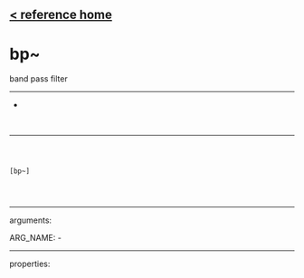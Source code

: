 [< reference home](index.html)
---

# bp~


band pass filter

---

-
<br>


---


```



[bp~]


            
```

---
arguments:

ARG_NAME: -<br>

---
properties:


